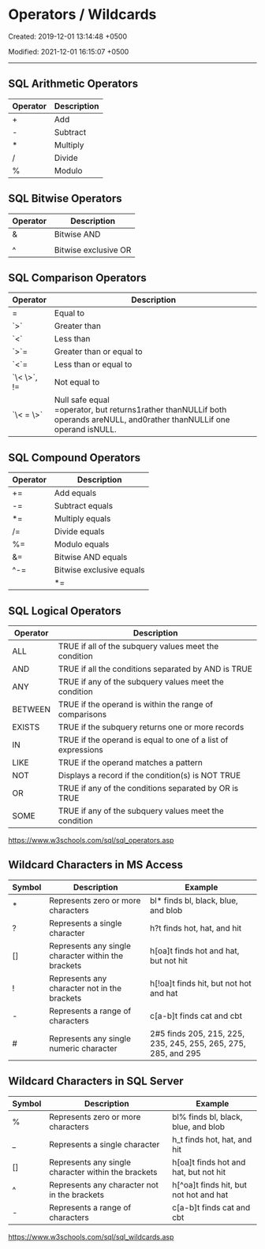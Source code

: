 # Operators / Wildcards

Created: 2019-12-01 13:14:48 +0500

Modified: 2021-12-01 16:15:07 +0500

---

## SQL Arithmetic Operators

| **Operator** | **Description** |
|--------------|-----------------|
| +           | Add             |
| -           | Subtract        |
| *           | Multiply        |
| /            | Divide          |
| %           | Modulo          |

## SQL Bitwise Operators

| **Operator** | **Description**      |
|--------------|----------------------|
| &            | Bitwise AND          |
| |           | Bitwise OR           |
| ^           | Bitwise exclusive OR |

## SQL Comparison Operators

<table>
<colgroup>
<col style="width: 13%" />
<col style="width: 86%" />
</colgroup>
<thead>
<tr class="header">
<th><strong>Operator</strong></th>
<th><strong>Description</strong></th>
</tr>
</thead>
<tbody>
<tr>
<td>=</td>
<td>Equal to</td>
</tr>
<tr>
<td>`>`</td>
<td>Greater than</td>
</tr>
<tr>
<td>`<`</td>
<td>Less than</td>
</tr>
<tr>
<td>`>`=</td>
<td>Greater than or equal to</td>
</tr>
<tr>
<td>`<`=</td>
<td>Less than or equal to</td>
</tr>
<tr>
<td>`\<  \>`, !=</td>
<td>Not equal to</td>
</tr>
<tr>
<td>`\< = \>`</td>
<td>Null safe equal<br
This operator performs an equality comparison like the<a href="https://dev.mysql.com/doc/refman/8.0/en/comparison-operators.html#operator_equal">=</a>operator, but returns1rather thanNULLif both operands areNULL, and0rather thanNULLif one operand isNULL.</td>
</tr>
</tbody>
</table>

## SQL Compound Operators

| **Operator** | **Description**          |
|--------------|--------------------------|
| +=           | Add equals               |
| -=           | Subtract equals          |
| *=          | Multiply equals          |
| /=           | Divide equals            |
| %=           | Modulo equals            |
| &=           | Bitwise AND equals       |
| ^-=         | Bitwise exclusive equals |
| |*=        | Bitwise OR equals        |

## SQL Logical Operators

| **Operator** | **Description**                                              |
|--------------|----------------------------------------------------------|
| ALL          | TRUE if all of the subquery values meet the condition        |
| AND          | TRUE if all the conditions separated by AND is TRUE          |
| ANY          | TRUE if any of the subquery values meet the condition        |
| BETWEEN      | TRUE if the operand is within the range of comparisons       |
| EXISTS       | TRUE if the subquery returns one or more records             |
| IN           | TRUE if the operand is equal to one of a list of expressions |
| LIKE         | TRUE if the operand matches a pattern                        |
| NOT          | Displays a record if the condition(s) is NOT TRUE            |
| OR           | TRUE if any of the conditions separated by OR is TRUE        |
| SOME         | TRUE if any of the subquery values meet the condition        |

<https://www.w3schools.com/sql/sql_operators.asp>

## Wildcard Characters in MS Access

| **Symbol** | **Description**                                     | **Example**                                                    |
|---------|------------------------------|---------------------------------|
| *         | Represents zero or more characters                  | bl* finds bl, black, blue, and blob                           |
| ?          | Represents a single character                       | h?t finds hot, hat, and hit                                    |
| []       | Represents any single character within the brackets | h[oa]t finds hot and hat, but not hit                        |
| !          | Represents any character not in the brackets        | h[!oa]t finds hit, but not hot and hat                       |
| -         | Represents a range of characters                    | c[a-b]t finds cat and cbt                                    |
| #         | Represents any single numeric character             | 2#5 finds 205, 215, 225, 235, 245, 255, 265, 275, 285, and 295 |

## Wildcard Characters in SQL Server

| **Symbol** | **Description**                                     | **Example**                               |
|---------|-------------------------------------|--------------------------|
| %         | Represents zero or more characters                  | bl% finds bl, black, blue, and blob       |
| _         | Represents a single character                       | h_t finds hot, hat, and hit               |
| []       | Represents any single character within the brackets | h[oa]t finds hot and hat, but not hit   |
| ^         | Represents any character not in the brackets        | h[^oa]t finds hit, but not hot and hat |
| -         | Represents a range of characters                    | c[a-b]t finds cat and cbt               |

<https://www.w3schools.com/sql/sql_wildcards.asp>
